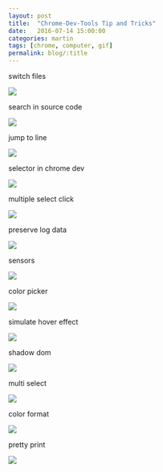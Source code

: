 ```yaml
---
layout: post
title:  "Chrome-Dev-Tools Tip and Tricks"
date:   2016-07-14 15:00:00
categories: martin
tags: [chrome, computer, gif]
permalink: blog/:title
---
```


<p>switch files</p>
<img src="http://i.imgur.com/jkWeqf1.gif">

<p>search in source code</p>
<img src="http://i.imgur.com/LPfDMM8.gif">

<p>jump to line</p>
<img src="http://i.imgur.com/5vkRzsV.gif">

<p>selector in chrome dev</p>
<img src="http://i.imgur.com/TWgwmJX.gif">

<p>multiple select click</p>
<img src="http://i.imgur.com/gWuoBCA.gif">

<p>preserve log data</p>
<img src="http://i.imgur.com/FZE7E2f.gif">

<p>sensors</p>
<img src="http://i.imgur.com/lnfuZvv.gif">

<p>color picker</p>
<img src="http://i.imgur.com/Oeo9klz.gif">

<p>simulate hover effect</p>
<img src="http://i.imgur.com/RlNsQw5.gif">

<p>shadow dom</p>
<img src="http://i.imgur.com/rkzNK7r.gif">

<p>multi select</p>
<img src="http://i.imgur.com/Sd2VNTz.gif">

<p>color format</p>
<img src="http://i.imgur.com/TcD7MgV.gif">

<p>pretty print</p>
<img src="http://i.imgur.com/1Itsqjb.gif">